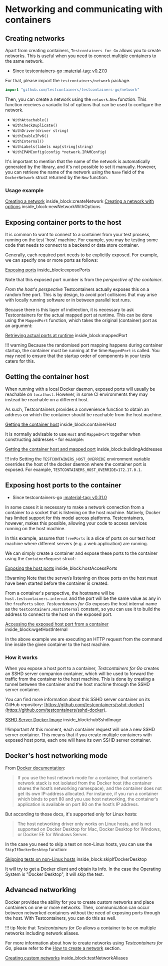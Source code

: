 # Networking and communicating with containers

## Creating networks

Apart from creating containers, `Testcontainers for Go` allows you to create networks. This is useful when you need to connect multiple containers to the same network.

- Since testcontainers-go <a href="https://github.com/testcontainers/testcontainers-go/releases/tag/v0.27.0"><span class="tc-version">:material-tag: v0.27.0</span></a>

For that, please import the `testcontainers/network` package.

```go
import "github.com/testcontainers/testcontainers-go/network"
```

Then, you can create a network using the `network.New` function. This function receives a variadic list of options that can be used to configure the network.

- `WithAttachable()`
- `WithCheckDuplicate()`
- `WithDriver(driver string)`
- `WithEnableIPv6()`
- `WithInternal()`
- `WithLabels(labels map[string]string)`
- `WithIPAMConfig(config *network.IPAMConfig)`

It's important to mention that the name of the network is automatically generated by the library, and it's not possible to set it manually. However, you can retrieve the name of the network using the `Name` field of the `DockerNetwork` struct returned by the `New` function.

### Usage example

<!--codeinclude-->
[Creating a network](../../network/examples_test.go) inside_block:createNetwork
[Creating a network with options](../../network/examples_test.go) inside_block:newNetworkWithOptions
<!--/codeinclude--> 

## Exposing container ports to the host

It is common to want to connect to a container from your test process, running on the test 'host' machine.
For example, you may be testing some code that needs to connect to a backend or data store container.

Generally, each required port needs to be explicitly exposed. For example, we can specify one or more ports as follows:

<!--codeinclude-->
[Exposing ports](../../docker_test.go) inside_block:exposePorts
<!--/codeinclude-->

Note that this exposed port number is from the *perspective of the container*. 

*From the host's perspective* Testcontainers actually exposes this on a random free port.
This is by design, to avoid port collisions that may arise with locally running software or in between parallel test runs.

Because there is this layer of indirection, it is necessary to ask Testcontainers for the actual mapped port at runtime.
This can be done using the `MappedPort` function, which takes the original (container) port as an argument:

<!--codeinclude-->
[Retrieving actual ports at runtime](../../container_test.go) inside_block:mappedPort
<!--/codeinclude-->

!!! warning
    Because the randomised port mapping happens during container startup, the container must be running at the time `MappedPort` is called. 
    You may need to ensure that the startup order of components in your tests caters for this.

## Getting the container host

When running with a local Docker daemon, exposed ports will usually be reachable on `localhost`.
However, in some CI environments they may instead be reachable on a different host.

As such, Testcontainers provides a convenience function to obtain an address on which the container should be reachable from the host machine.

<!--codeinclude-->
[Getting the container host](../../docker_test.go) inside_block:containerHost
<!--/codeinclude-->

It is normally advisable to use `Host` and `MappedPort` together when constructing addresses - for example:

<!--codeinclude-->
[Getting the container host and mapped port](../../docker_test.go) inside_block:buildingAddresses
<!--/codeinclude-->

!!! info
    Setting the `TESTCONTAINERS_HOST_OVERRIDE` environment variable overrides the host of the docker daemon where the container port is exposed. For example, `TESTCONTAINERS_HOST_OVERRIDE=172.17.0.1`.

## Exposing host ports to the container

- Since testcontainers-go <a href="https://github.com/testcontainers/testcontainers-go/releases/tag/v0.31.0"><span class="tc-version">:material-tag: v0.31.0</span></a>

In some cases it is necessary to make a network connection from a container to a socket that is listening on the host machine. Natively, Docker has limited support for this model across platforms. Testcontainers, however, makes this possible, allowing your code to access services running on the host machine.

In this example, assume that `freePorts` is a slice of ports on our test host machine where different servers (e.g. a web application) are running.

We can simply create a container and expose these ports to the container using the `ContainerRequest` struct:

<!--codeinclude-->
[Exposing the host ports](../../port_forwarding_test.go) inside_block:hostAccessPorts
<!--/codeinclude-->

!!!warning
    Note that the server/s listening on those ports on the host must have been started before the container is created.

From a container's perspective, the hostname will be `host.testcontainers.internal` and the port will be the same value as any in the `freePorts` slice. _Testcontainers for Go_ exposes the host internal name as the `testcontainers.HostInternal` constant, so you can use it to build the address to connect to the host on the exposed port.

<!--codeinclude-->
[Accessing the exposed host port from a container](../../port_forwarding_test.go) inside_block:wgetHostInternal
<!--/codeinclude-->

In the above example we are executing an HTTP request from the command line inside the given container to the host machine.

### How it works

When you expose a host port to a container, _Testcontainers for Go_ creates an SSHD server companion container, which will be used to forward the traffic from the container to the host machine. This is done by creating a tunnel between the container and the host machine through the SSHD server container.

You can find more information about this SSHD server container on its GitHub repository: [https://github.com/testcontainers/sshd-docker](https://github.com/testcontainers/sshd-docker).

<!--codeinclude-->
[SSHD Server Docker Image](../../port_forwarding.go) inside_block:hubSshdImage
<!--/codeinclude-->

!!!important
    At this moment, each container request will use a new SSHD server container. This means that if you create multiple containers with exposed host ports, each one will have its own SSHD server container.

## Docker's host networking mode

From [Docker documentation](https://docs.docker.com/network/drivers/host/):

> If you use the host network mode for a container, that container’s network stack is not isolated from the Docker host (the container shares the host’s networking namespace), and the container does not get its own IP-address allocated. For instance, if you run a container which binds to port 80 and you use host networking, the container’s application is available on port 80 on the host’s IP address.

But according to those docs, it's supported only for Linux hosts:

> The host networking driver only works on Linux hosts, and is not supported on Docker Desktop for Mac, Docker Desktop for Windows, or Docker EE for Windows Server.

In the case you need to skip a test on non-Linux hosts, you can use the `SkipIfDockerDesktop` function:

<!--codeinclude-->
[Skipping tests on non-Linux hosts](../../docker_test.go) inside_block:skipIfDockerDesktop
<!--/codeinclude-->

It will try to get a Docker client and obtain its Info. In the case the Operating System is "Docker Desktop", it will skip the test.

## Advanced networking

Docker provides the ability for you to create custom networks and place containers on one or more networks. Then, communication can occur between networked containers without the need of exposing ports through the host. With Testcontainers, you can do this as well. 

!!! tip
    Note that _Testcontainers for Go_ allows a container to be on multiple networks including network aliases.

For more information about how to create networks using _Testcontainers for Go_, please refer to the [How to create a network](./creating_networks.md) section.

<!--codeinclude-->
[Creating custom networks](../../network/network_test.go) inside_block:testNetworkAliases
<!--/codeinclude-->
